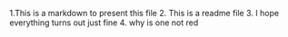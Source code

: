 
1.This is a markdown to present this file
2. This is a readme file
3. I hope everything turns out just fine
4. why is one not red


